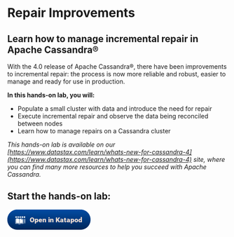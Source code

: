 # Repair Improvements

## Learn how to manage incremental repair in Apache Cassandra®

With the 4.0 release of Apache Cassandra®, there have been improvements to
incremental repair: the process is now more reliable and robust, easier to manage
and ready for use in production.

**In this hands-on lab, you will:**
- Populate a small cluster with data and introduce the need for repair
- Execute incremental repair and observe the data being reconciled between nodes
- Learn how to manage repairs on a Cassandra cluster

_This hands-on lab is available on our [https://www.datastax.com/learn/whats-new-for-cassandra-4](https://www.datastax.com/learn/whats-new-for-cassandra-4) site, where you can find many more resources to help you succeed with Apache Cassandra._

## Start the hands-on lab:

[![Open in KataPod](https://github.com/DataStax-Academy/katapod-shared-assets/blob/main/images/open-in-katapod.png)](https://gitpod.io/#https://github.com/DataStax-Academy/cassandra4-repair/)
